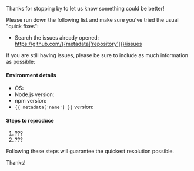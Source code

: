 Thanks for stopping by to let us know something could be better!

Please run down the following list and make sure you've tried the usual "quick
fixes":

  - Search the issues already opened: https://github.com/{{metadata['repository']}}/issues

If you are still having issues, please be sure to include as much information as
possible:

#### Environment details

  - OS:
  - Node.js version:
  - npm version:
  - `{{ metadata['name'] }}` version:

#### Steps to reproduce

  1. ???
  2. ???

Following these steps will guarantee the quickest resolution possible.

Thanks!
